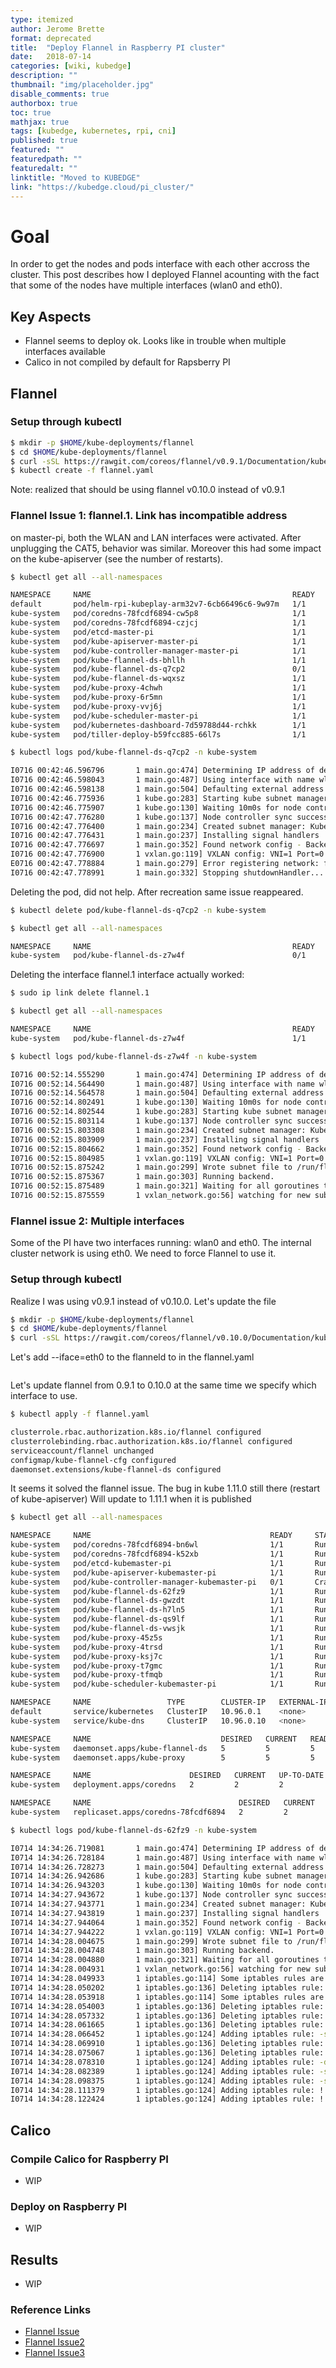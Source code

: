 ```yaml
---
type: itemized
author: Jerome Brette
format: deprecated
title:  "Deploy Flannel in Raspberry PI cluster"
date:   2018-07-14
categories: [wiki, kubedge]
description: ""
thumbnail: "img/placeholder.jpg"
disable_comments: true
authorbox: true
toc: true
mathjax: true
tags: [kubedge, kubernetes, rpi, cni]
published: true
featured: ""
featuredpath: ""
featuredalt: ""
linktitle: "Moved to KUBEDGE"
link: "https://kubedge.cloud/pi_cluster/"
---
```


# Goal

In order to get the nodes and pods interface with each other accross the cluster.
This post describes how I deployed Flannel acounting with the fact that some of the 
nodes have multiple interfaces (wlan0 and eth0).

## Key Aspects

- Flannel seems to deploy ok. Looks like in trouble when multiple interfaces available
- Calico in not compiled by default for Rapsberry PI

## Flannel

### Setup through kubectl

```bash
$ mkdir -p $HOME/kube-deployments/flannel
$ cd $HOME/kube-deployments/flannel
$ curl -sSL https://rawgit.com/coreos/flannel/v0.9.1/Documentation/kube-flannel.yml | sed "s/amd64/arm/g" > flannel.yaml
$ kubectl create -f flannel.yaml 
```

Note: realized that should be using flannel v0.10.0 instead of v0.9.1

### Flannel Issue 1: flannel.1. Link has incompatible address

on master-pi, both the WLAN and LAN interfaces were activated. After unplugging the CAT5,
behavior was similar. Moreover this had some impact on the kube-apiserver (see the number of restarts).

```bash
$ kubectl get all --all-namespaces

NAMESPACE     NAME                                             READY     STATUS             RESTARTS   AGE
default       pod/helm-rpi-kubeplay-arm32v7-6cb66496c6-9w97m   1/1       Running            0          4h
kube-system   pod/coredns-78fcdf6894-cw5p8                     1/1       Running            15         10d
kube-system   pod/coredns-78fcdf6894-czjcj                     1/1       Running            15         10d
kube-system   pod/etcd-master-pi                               1/1       Running            11         10d
kube-system   pod/kube-apiserver-master-pi                     1/1       Running            599        10d
kube-system   pod/kube-controller-manager-master-pi            1/1       Running            38         10d
kube-system   pod/kube-flannel-ds-bhllh                        1/1       Running            13         9d
kube-system   pod/kube-flannel-ds-q7cp2                        0/1       CrashLoopBackOff   401        9d
kube-system   pod/kube-flannel-ds-wqxsz                        1/1       Running            16         9d
kube-system   pod/kube-proxy-4chwh                             1/1       Running            9          9d
kube-system   pod/kube-proxy-6r5mn                             1/1       Running            5          9d
kube-system   pod/kube-proxy-vvj6j                             1/1       Running            11         10d
kube-system   pod/kube-scheduler-master-pi                     1/1       Running            13         10d
kube-system   pod/kubernetes-dashboard-7d59788d44-rchkk        1/1       Running            20         7d
kube-system   pod/tiller-deploy-b59fcc885-66l7s                1/1       Running            0          6h
```

```bash
$ kubectl logs pod/kube-flannel-ds-q7cp2 -n kube-system

I0716 00:42:46.596796       1 main.go:474] Determining IP address of default interface
I0716 00:42:46.598043       1 main.go:487] Using interface with name wlan0 and address 192.168.1.95
I0716 00:42:46.598138       1 main.go:504] Defaulting external address to interface address (192.168.1.95)
I0716 00:42:46.775936       1 kube.go:283] Starting kube subnet manager
I0716 00:42:46.775907       1 kube.go:130] Waiting 10m0s for node controller to sync
I0716 00:42:47.776280       1 kube.go:137] Node controller sync successful
I0716 00:42:47.776400       1 main.go:234] Created subnet manager: Kubernetes Subnet Manager - master-pi
I0716 00:42:47.776431       1 main.go:237] Installing signal handlers
I0716 00:42:47.776697       1 main.go:352] Found network config - Backend type: vxlan
I0716 00:42:47.776900       1 vxlan.go:119] VXLAN config: VNI=1 Port=0 GBP=false DirectRouting=false
E0716 00:42:47.778884       1 main.go:279] Error registering network: failed to configure interface flannel.1: link has incompatible addresses. Remove additional addresses and try again.... 
I0716 00:42:47.778991       1 main.go:332] Stopping shutdownHandler...
```

Deleting the pod, did not help. After recreation same issue reappeared.
```bash
$ kubectl delete pod/kube-flannel-ds-q7cp2 -n kube-system
```

```bash
$ kubectl get all --all-namespaces

NAMESPACE     NAME                                             READY     STATUS    RESTARTS   AGE
kube-system   pod/kube-flannel-ds-z7w4f                        0/1       Error     1          17s
```

Deleting the interface flannel.1 interface actually worked:
```bash
$ sudo ip link delete flannel.1
```

```bash
$ kubectl get all --all-namespaces

NAMESPACE     NAME                                             READY     STATUS    RESTARTS   AGE
kube-system   pod/kube-flannel-ds-z7w4f                        1/1       Running   5          3m
```

```bash
$ kubectl logs pod/kube-flannel-ds-z7w4f -n kube-system

I0716 00:52:14.555290       1 main.go:474] Determining IP address of default interface
I0716 00:52:14.564490       1 main.go:487] Using interface with name wlan0 and address 192.168.1.95
I0716 00:52:14.564578       1 main.go:504] Defaulting external address to interface address (192.168.1.95)
I0716 00:52:14.802491       1 kube.go:130] Waiting 10m0s for node controller to sync
I0716 00:52:14.802544       1 kube.go:283] Starting kube subnet manager
I0716 00:52:15.803114       1 kube.go:137] Node controller sync successful
I0716 00:52:15.803308       1 main.go:234] Created subnet manager: Kubernetes Subnet Manager - master-pi
I0716 00:52:15.803909       1 main.go:237] Installing signal handlers
I0716 00:52:15.804662       1 main.go:352] Found network config - Backend type: vxlan
I0716 00:52:15.804985       1 vxlan.go:119] VXLAN config: VNI=1 Port=0 GBP=false DirectRouting=false
I0716 00:52:15.875242       1 main.go:299] Wrote subnet file to /run/flannel/subnet.env
I0716 00:52:15.875367       1 main.go:303] Running backend.
I0716 00:52:15.875489       1 main.go:321] Waiting for all goroutines to exit
I0716 00:52:15.875559       1 vxlan_network.go:56] watching for new subnet leases
```

### Flannel issue 2: Multiple interfaces

Some of the PI have two interfaces running: wlan0 and eth0. The internal cluster network is using eth0.
We need to force Flannel to use it.

### Setup through kubectl

Realize I was using v0.9.1 instead of v0.10.0. Let's update the file
```bash
$ mkdir -p $HOME/kube-deployments/flannel
$ cd $HOME/kube-deployments/flannel
$ curl -sSL https://rawgit.com/coreos/flannel/v0.10.0/Documentation/kube-flannel.yml | sed "s/amd64/arm/g" > flannel.yaml
```

Let's add --iface=eth0 to the flanneld to in the flannel.yaml
```bash
```

Let's update flannel from 0.9.1 to 0.10.0 at the same time we specify which interface to use.
```bash
$ kubectl apply -f flannel.yaml

clusterrole.rbac.authorization.k8s.io/flannel configured
clusterrolebinding.rbac.authorization.k8s.io/flannel configured
serviceaccount/flannel unchanged
configmap/kube-flannel-cfg configured
daemonset.extensions/kube-flannel-ds configured
```

It seems it solved the flannel issue. The bug in kube 1.11.0 still there (restart of kube-apiserver)
Will update to 1.11.1 when it is published
```bash
$ kubectl get all --all-namespaces

NAMESPACE     NAME                                        READY     STATUS             RESTARTS   AGE
kube-system   pod/coredns-78fcdf6894-bn6wl                1/1       Running            0          6d
kube-system   pod/coredns-78fcdf6894-k52xb                1/1       Running            0          6d
kube-system   pod/etcd-kubemaster-pi                      1/1       Running            3          6d
kube-system   pod/kube-apiserver-kubemaster-pi            1/1       Running            3          6d
kube-system   pod/kube-controller-manager-kubemaster-pi   0/1       CrashLoopBackOff   1740       6d
kube-system   pod/kube-flannel-ds-62fz9                   1/1       Running            984        6d
kube-system   pod/kube-flannel-ds-gwzdt                   1/1       Running            0          6d
kube-system   pod/kube-flannel-ds-h7ln5                   1/1       Running            0          6d
kube-system   pod/kube-flannel-ds-qs9lf                   1/1       Running            0          6d
kube-system   pod/kube-flannel-ds-vwsjk                   1/1       Running            0          6d
kube-system   pod/kube-proxy-45z5s                        1/1       Running            0          6d
kube-system   pod/kube-proxy-4trsd                        1/1       Running            0          6d
kube-system   pod/kube-proxy-ksj7c                        1/1       Running            4          6d
kube-system   pod/kube-proxy-t7gmc                        1/1       Running            0          6d
kube-system   pod/kube-proxy-tfmqb                        1/1       Running            0          6d
kube-system   pod/kube-scheduler-kubemaster-pi            1/1       Running            4          6d

NAMESPACE     NAME                 TYPE        CLUSTER-IP   EXTERNAL-IP   PORT(S)         AGE
default       service/kubernetes   ClusterIP   10.96.0.1    <none>        443/TCP         6d
kube-system   service/kube-dns     ClusterIP   10.96.0.10   <none>        53/UDP,53/TCP   6d

NAMESPACE     NAME                             DESIRED   CURRENT   READY     UP-TO-DATE   AVAILABLE   NODE SELECTOR                 AGE
kube-system   daemonset.apps/kube-flannel-ds   5         5         5         5            5           beta.kubernetes.io/arch=arm   6d
kube-system   daemonset.apps/kube-proxy        5         5         5         5            5           beta.kubernetes.io/arch=arm   6d

NAMESPACE     NAME                      DESIRED   CURRENT   UP-TO-DATE   AVAILABLE   AGE
kube-system   deployment.apps/coredns   2         2         2            2           6d

NAMESPACE     NAME                                 DESIRED   CURRENT   READY     AGE
kube-system   replicaset.apps/coredns-78fcdf6894   2         2         2         6d
```


```bash
$ kubectl logs pod/kube-flannel-ds-62fz9 -n kube-system

I0714 14:34:26.719081       1 main.go:474] Determining IP address of default interface
I0714 14:34:26.728184       1 main.go:487] Using interface with name wlan0 and address 192.168.1.94
I0714 14:34:26.728273       1 main.go:504] Defaulting external address to interface address (192.168.1.94)
I0714 14:34:26.942686       1 kube.go:283] Starting kube subnet manager
I0714 14:34:26.943203       1 kube.go:130] Waiting 10m0s for node controller to sync
I0714 14:34:27.943672       1 kube.go:137] Node controller sync successful
I0714 14:34:27.943771       1 main.go:234] Created subnet manager: Kubernetes Subnet Manager - kubemaster-pi
I0714 14:34:27.943819       1 main.go:237] Installing signal handlers
I0714 14:34:27.944064       1 main.go:352] Found network config - Backend type: vxlan
I0714 14:34:27.944222       1 vxlan.go:119] VXLAN config: VNI=1 Port=0 GBP=false DirectRouting=false
I0714 14:34:28.004675       1 main.go:299] Wrote subnet file to /run/flannel/subnet.env
I0714 14:34:28.004748       1 main.go:303] Running backend.
I0714 14:34:28.004880       1 main.go:321] Waiting for all goroutines to exit
I0714 14:34:28.004931       1 vxlan_network.go:56] watching for new subnet leases
I0714 14:34:28.049933       1 iptables.go:114] Some iptables rules are missing; deleting and recreating rules
I0714 14:34:28.050202       1 iptables.go:136] Deleting iptables rule: -s 10.244.0.0/16 -j ACCEPT
I0714 14:34:28.053918       1 iptables.go:114] Some iptables rules are missing; deleting and recreating rules
I0714 14:34:28.054003       1 iptables.go:136] Deleting iptables rule: -s 10.244.0.0/16 -d 10.244.0.0/16 -j RETURN
I0714 14:34:28.057332       1 iptables.go:136] Deleting iptables rule: -d 10.244.0.0/16 -j ACCEPT
I0714 14:34:28.061665       1 iptables.go:136] Deleting iptables rule: -s 10.244.0.0/16 ! -d 224.0.0.0/4 -j MASQUERADE
I0714 14:34:28.066452       1 iptables.go:124] Adding iptables rule: -s 10.244.0.0/16 -j ACCEPT
I0714 14:34:28.069910       1 iptables.go:136] Deleting iptables rule: ! -s 10.244.0.0/16 -d 10.244.0.0/24 -j RETURN
I0714 14:34:28.075067       1 iptables.go:136] Deleting iptables rule: ! -s 10.244.0.0/16 -d 10.244.0.0/16 -j MASQUERADE
I0714 14:34:28.078310       1 iptables.go:124] Adding iptables rule: -d 10.244.0.0/16 -j ACCEPT
I0714 14:34:28.082389       1 iptables.go:124] Adding iptables rule: -s 10.244.0.0/16 -d 10.244.0.0/16 -j RETURN
I0714 14:34:28.098375       1 iptables.go:124] Adding iptables rule: -s 10.244.0.0/16 ! -d 224.0.0.0/4 -j MASQUERADE
I0714 14:34:28.111379       1 iptables.go:124] Adding iptables rule: ! -s 10.244.0.0/16 -d 10.244.0.0/24 -j RETURN
I0714 14:34:28.122424       1 iptables.go:124] Adding iptables rule: ! -s 10.244.0.0/16 -d 10.244.0.0/16 -j MASQUERADE
```

## Calico

### Compile Calico for Raspberry PI

- WIP

### Deploy on Raspberry PI

- WIP
 

## Results

- WIP

### Reference Links

- [Flannel Issue](https://github.com/coreos/flannel/issues/883)
- [Flannel Issue2](https://stackoverflow.com/questions/47845739/configuring-flannel-to-use-a-non-default-interface-in-kubernetes)
- [Flannel Issue3](https://github.com/coreos/flannel/issues/620)


